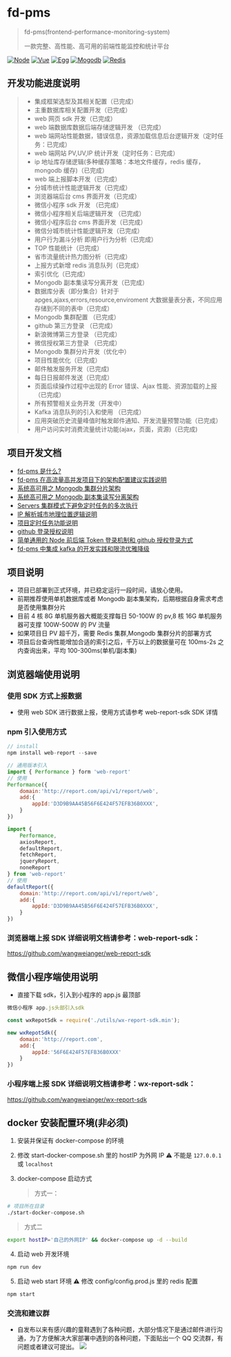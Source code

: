 # fd-pms

> fd-pms(frontend-performance-monitoring-system)
>
> 一款完整、高性能、高可用的前端性能监控和统计平台

[![Node](https://img.shields.io/badge/node-8.9.0~10.15.1-green.svg?style=plastic)](https://nodejs.org/en/)
[![Vue](https://img.shields.io/badge/vue-2.0+-blue.svg?style=plastic)](https://cn.vuejs.org/)
[![Egg](https://img.shields.io/badge/egg-2.0-green.svg?style=plastic)](https://eggjs.org/)
[![Mogodb](https://img.shields.io/badge/mogodb-4.0+-brightgreen.svg?style=plastic)](https://www.mongodb.com/)
[![Redis](https://img.shields.io/badge/redis-5.0+-green.svg?style=plastic)](https://redis.io/)

## 开发功能进度说明

> -   集成框架选型及其相关配置（已完成）
> -   主重数据库相关配置开发（已完成）
> -   web 网页 sdk 开发（已完成）
> -   web 端数据库数据后端存储逻辑开发 （已完成）
> -   web 端网站性能数据，错误信息，资源加载信息后台逻辑开发（定时任务：已完成）
> -   web 端网站 PV,UV,IP 统计开发（定时任务：已完成）
> -   ip 地址库存储逻辑(多种缓存策略：本地文件缓存，redis 缓存，mongodb 缓存)（已完成）
> -   web 端上报脚本开发（已完成）
> -   分城市统计性能逻辑开发（已完成）
> -   浏览器端后台 cms 界面开发（已完成）
> -   微信小程序 sdk 开发 （已完成）
> -   微信小程序相关后端逻辑开发 （已完成）
> -   微信小程序后台 cms 界面开发（已完成）
> -   微信分城市统计性能逻辑开发（已完成）
> -   用户行为漏斗分析 即用户行为分析（已完成）
> -   TOP 性能统计（已完成）
> -   省市流量统计热力图分析（已完成）
> -   上报方式新增 redis 消息队列（已完成）
> -   索引优化（已完成）
> -   Mongodb 副本集读写分离开发（已完成）
> -   数据库分表（即分集合）针对于 apges,ajaxs,errors,resource,enviroment 大数据量表分表，不同应用存储到不同的表中（已完成）
> -   Mongodb 集群配置 （已完成）
> -   github 第三方登录 （已完成）
> -   新浪微博第三方登录 （已完成）
> -   微信授权第三方登录 （已完成）
> -   Mongodb 集群分片开发（优化中）
> -   项目性能优化（已完成）
> -   邮件触发服务开发（已完成)
> -   每日日报邮件发送（已完成）
> -   页面后续操作过程中出现的 Error 错误、Ajax 性能、资源加载的上报（已完成）
> -   所有预警相关业务开发（开发中）
> -   Kafka 消息队列的引入和使用 （已完成）
> -   应用突破历史流量峰值时触发邮件通知、开发流量预警功能（已完成）
> -   用户访问实时消费流量统计功能(ajax，页面，资源)（已完成)

## 项目开发文档

-   [fd-pms 是什么?](https://blog.seosiwei.com/performance/index.html)
-   [fd-pms 在高流量高并发项目下的架构配置建议实践说明](https://blog.seosiwei.com/detail/53)
-   [系统高可用之 Mongodb 集群分片架构](https://blog.seosiwei.com/performance/colony.html)
-   [系统高可用之 Mongodb 副本集读写分离架构](https://blog.seosiwei.com/performance/replica_set.html)
-   [Servers 集群模式下避免定时任务的多次执行](https://blog.seosiwei.com/performance/repeart_task.html)
-   [IP 解析城市地理位置逻辑说明](https://blog.seosiwei.com/performance/iptask.html)
-   [项目定时任务功能说明](https://blog.seosiwei.com/performance/tasks.html)
-   [github 登录授权说明](https://blog.seosiwei.com/performance/github.html)
-   [简单通用的 Node 前后端 Token 登录机制和 github 授权登录方式](https://blog.seosiwei.com/detail/49)
-   [fd-pms 中集成 kafka 的开发实践和限流优雅降级](https://blog.seosiwei.com/detail/51)

## 项目说明

-   项目已部署到正式环境，并已稳定运行一段时间，请放心使用。
-   前期推荐使用单机数据库或者 Mongodb 副本集架构，后期根据自身需求考虑是否使用集群分片
-   目前 4 核 8G 单机服务器大概能支撑每日 50-100W 的 pv,8 核 16G 单机服务器可支撑 100W-500W 的 PV 流量
-   如果项目日 PV 超千万，需要 Redis 集群,Mongodb 集群分片的部署方式
-   项目后台查询性能增加合适的索引之后，千万以上的数据量可在 100ms-2s 之内查询出来，平均 100-300ms(单机/副本集)

## 浏览器端使用说明

### 使用 SDK 方式上报数据

-   使用 web SDK 进行数据上报，使用方式请参考 web-report-sdk SDK 详情

### npm 引入使用方式

```js
// install
npm install web-report --save

// 通用版本引入
import { Performance } form 'web-report'
// 使用
Performance({
    domain:'http://report.com/api/v1/report/web',
    add:{
        appId:'D3D9B9AA45B56F6E424F57EFB36B0XXX',
    }
})

import {
    Performance,
    axiosReport,
    defaultReport,
    fetchReport,
    jqueryReport,
    noneReport
} from 'web-report'
// 使用
defaultReport({
    domain:'http://report.com/api/v1/report/web',
    add:{
        appId:'D3D9B9AA45B56F6E424F57EFB36B0XXX',
    }
})
```

### 浏览器端上报 SDK 详细说明文档请参考：web-report-sdk：

https://github.com/wangweianger/web-report-sdk

## 微信小程序端使用说明

-   直接下载 sdk，引入到小程序的 app.js 最顶部

```js
微信小程序 app.js头部引入sdk

const wxRepotSdk = require('./utils/wx-report-sdk.min');

new wxRepotSdk({
    domain:'http://report.com',
    add:{
        appId:'56F6E424F57EFB36B0XXX'
    }
})

```

### 小程序端上报 SDK 详细说明文档请参考：wx-report-sdk：

https://github.com/wangweianger/wx-report-sdk

## docker 安装配置环境(非必须)

1. 安装并保证有 docker-compose 的环境
2. 修改 start-docker-compose.sh 里的 hostIP 为外网 IP
   ⚠️ 不能是 `127.0.0.1` 或 `localhost`

3. docker-compose 启动方式
    > 方式一：

```sh
# 项目所在目录
./start-docker-compose.sh
```

> 方式二

```sh
export hostIP='自己的外网IP' && docker-compose up -d --build
```

4. 启动 web 开发环境

```sh
npm run dev
```

5. 启动 web start 环境
   ⚠️ 修改 config/config.prod.js 里的 redis 配置

```sh
npm start
```

### 交流和建议群

-   自发布以来有感兴趣的童鞋遇到了各种问题，大部分情况下是通过邮件进行沟通，为了方便解决大家部署中遇到的各种问题，下面贴出一个 QQ 交流群，有问题或者建议可提出。
    ![](https://github.com/wangweianger/zanePerfor/blob/master/demo/ewm.jpg)
